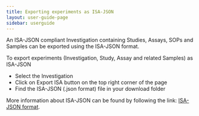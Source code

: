 ```yaml
---
title: Exporting experiments as ISA-JSON
layout: user-guide-page
sidebar: userguide
---
```


An ISA-JSON compliant Investigation containing Studies, Assays, SOPs and Samples can be exported using the ISA-JSON format.

To export experiments (Investigation, Study, Assay and related Samples) as ISA-JSON
* Select the Investigation
* Click on Export ISA button on the top right corner of the page
* Find the ISA-JSON (.json format) file in your download folder

More information about ISA-JSON can be found by following the link: [ISA-JSON format](https://isa-specs.readthedocs.io/en/latest/isajson.html#).
